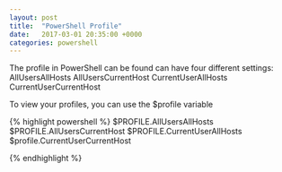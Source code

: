 ```yaml
---
layout: post
title:  "PowerShell Profile"
date:   2017-03-01 20:35:00 +0000
categories: powershell
---
```


The profile in PowerShell can be found can have four different settings:
AllUsersAllHosts
AllUsersCurrentHost
CurrentUserAllHosts
CurrentUserCurrentHost 

To view your profiles, you can use the $profile variable

{% highlight powershell %}
$PROFILE.AllUsersAllHosts
$PROFILE.AllUsersCurrentHost
$PROFILE.CurrentUserAllHosts
$profile.CurrentUserCurrentHost

{% endhighlight %}



[sysinternals]: https://technet.microsoft.com/en-gb/sysinternals/bb545021.aspx
[rss feed]: https://blogs.technet.microsoft.com/sysinternals/feed/
[ZoomIt]: https://technet.microsoft.com/en-us/sysinternals/zoomit.aspx
[jekyll-docs]: https://jekyllrb.com/docs/home
[jekyll-gh]:   https://github.com/jekyll/jekyll
[jekyll-talk]: https://talk.jekyllrb.com/